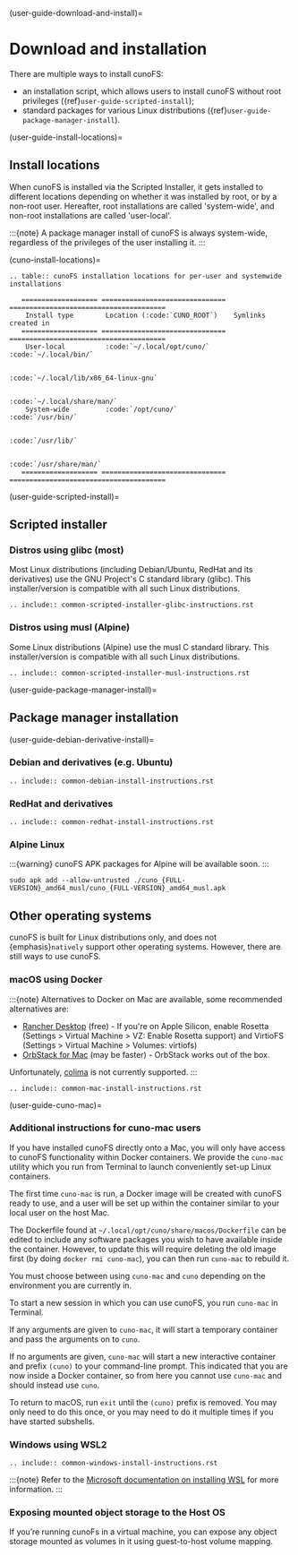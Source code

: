 (user-guide-download-and-install)=

# Download and installation

There are multiple ways to install cunoFS:

- an installation script, which allows users to install cunoFS without root privileges ({ref}`user-guide-scripted-install`);
- standard packages for various Linux distributions ({ref}`user-guide-package-manager-install`).

(user-guide-install-locations)=

## Install locations

When cunoFS is installed via the Scripted Installer, it gets installed to different locations depending on whether it was installed by root, or by a non-root user.
Hereafter, root installations are called 'system-wide', and non-root installations are called 'user-local'.

:::{note}
A package manager install of cunoFS is always system-wide, regardless of the privileges of the user installing it.
:::

(cuno-install-locations)=

```{eval-rst}
.. table:: cunoFS installation locations for per-user and systemwide installations

   =================== =============================== =======================================
    Install type        Location (:code:`CUNO_ROOT`)    Symlinks created in
   =================== =============================== =======================================
    User-local          :code:`~/.local/opt/cuno/`      :code:`~/.local/bin/`

                                                        :code:`~/.local/lib/x86_64-linux-gnu`

                                                        :code:`~/.local/share/man/`
    System-wide         :code:`/opt/cuno/`              :code:`/usr/bin/`

                                                        :code:`/usr/lib/`

                                                        :code:`/usr/share/man/`
   =================== =============================== =======================================
```

(user-guide-scripted-install)=

## Scripted installer

### Distros using glibc (most)

Most Linux distributions (including Debian/Ubuntu, RedHat and its derivatives) use the GNU Project's C standard library (glibc). This installer/version is compatible with all such Linux distributions.

```{eval-rst}
.. include:: common-scripted-installer-glibc-instructions.rst
```

### Distros using musl (Alpine)

Some Linux distributions (Alpine) use the musl C standard library. This installer/version is compatible with all such Linux distributions.

```{eval-rst}
.. include:: common-scripted-installer-musl-instructions.rst
```

(user-guide-package-manager-install)=

## Package manager installation

(user-guide-debian-derivative-install)=

### Debian and derivatives (e.g. Ubuntu)

```{eval-rst}
.. include:: common-debian-install-instructions.rst
```

### RedHat and derivatives

```{eval-rst}
.. include:: common-redhat-install-instructions.rst
```

### Alpine Linux

:::{warning}
cunoFS APK packages for Alpine will be available soon.
:::

```console
sudo apk add --allow-untrusted ./cuno_{FULL-VERSION}_amd64_musl/cuno_{FULL-VERSION}_amd64_musl.apk
```

## Other operating systems

cunoFS is built for Linux distributions only, and does not {emphasis}`natively` support other operating systems.
However, there are still ways to use cunoFS.

### macOS using Docker

:::{note}
Alternatives to Docker on Mac are available, some recommended alternatives are:

- [Rancher Desktop](https://rancherdesktop.io/) (free) - If you're on Apple Silicon, enable Rosetta (Settings > Virtual Machine > VZ: Enable Rosetta support) and VirtioFS (Settings > Virtual Machine > Volumes: virtiofs)
- [OrbStack for Mac](https://orbstack.dev/) (may be faster) - OrbStack works out of the box.

Unfortunately, [colima](https://github.com/abiosoft/colima) is not currently supported.
:::

```{eval-rst}
.. include:: common-mac-install-instructions.rst
```

(user-guide-cuno-mac)=

### Additional instructions for cuno-mac users

If you have installed cunoFS directly onto a Mac, you will only have access to cunoFS functionality within Docker containers. We provide the `cuno-mac` utility which you run from Terminal to launch conveniently set-up Linux containers.

The first time `cuno-mac` is run, a Docker image will be created with cunoFS ready to use, and a user will be set up within the container similar to your local user on the host Mac.

The Dockerfile found at `~/.local/opt/cuno/share/macos/Dockerfile` can be edited to include any software packages you wish to have available inside the container. However, to update this will require deleting the old image first (by doing `docker rmi cuno-mac`), you can then run `cuno-mac` to rebuild it.

You must choose between using `cuno-mac` and `cuno` depending on the environment you are currently in.

To start a new session in which you can use cunoFS, you run `cuno-mac` in Terminal.

If any arguments are given to `cuno-mac`, it will start a temporary container and pass the arguments on to `cuno`.

If no arguments are given, `cuno-mac` will start a new interactive container and prefix `(cuno)` to your command-line prompt. This indicated that you are now inside a Docker container, so from here you cannot use `cuno-mac` and should instead use `cuno`.

To return to macOS, run `exit` until the `(cuno)` prefix is removed. You may only need to do this once, or you may need to do it multiple times if you have started subshells.

### Windows using WSL2

```{eval-rst}
.. include:: common-windows-install-instructions.rst
```

:::{note}
Refer to the [Microsoft documentation on installing WSL](https://docs.microsoft.com/en-gb/windows/wsl/install) for more information.
:::

### Exposing mounted object storage to the Host OS

If you’re running cunoFs in a virtual machine, you can expose any object storage mounted as volumes in it using guest-to-host volume mapping.
